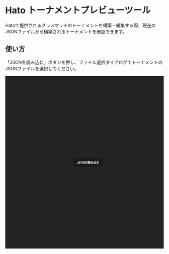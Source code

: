 # Hato トーナメントプレビューツール

Hatoで提供されるクラスマッチのトーナメントを構築・編集する際、現在のJSONファイルから構築されるトーナメントを確認できます。

## 使い方

「JSONを読み込む」ボタンを押し、ファイル選択ダイアログでトーナメントのJSONファイルを選択してください。

![How to use gif](/assets/howtouse.gif)